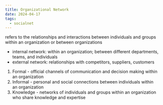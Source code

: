 ```yaml
---
title: Organizational Network
date: 2024-04-17
tags:
  - socialnet
---
```

refers to the relationships and interactions between individuals and groups within an organization or between organizations

- internal network: within an organization; between different departments, teams, and individuals
- external network: relationships with competitors, suppliers, customers 

1) Formal - official channels of communication and decision making within an organization
2) Informal - personal and social connections between individuals within an organization
3) Knowledge - networks of individuals and groups within an organization who share knowledge and expertise